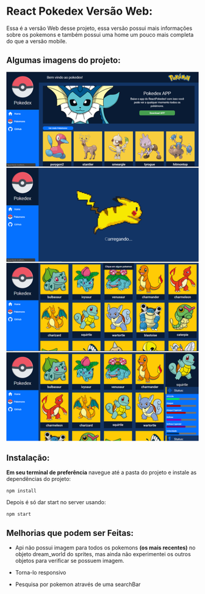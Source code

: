 # React Pokedex Versão Web:

Essa é a versão Web desse projeto, essa versão possui mais informações sobre os pokemons e também possui uma home um pouco mais completa do que a versão mobile.

## Algumas imagens do projeto:

![home](https://raw.githubusercontent.com/JohnatanAccourt/ReactPokedex/master/Web/src/images/doc/home.PNG)
![loading](https://raw.githubusercontent.com/JohnatanAccourt/ReactPokedex/master/Web/src/images/doc/loading.PNG)
![imagem](https://raw.githubusercontent.com/JohnatanAccourt/ReactPokedex/master/Web/src/images/doc/pokemons.PNG)
![imagem](https://raw.githubusercontent.com/JohnatanAccourt/ReactPokedex/master/Web/src/images/doc/pokemons2.PNG)

## Instalação:

**Em seu terminal de preferência**
navegue até a pasta do projeto e instale as dependências do projeto:

```
npm install
```
Depois é só dar start no server usando:

```
npm start
```

## Melhorias que podem ser Feitas:

* Api não possui imagem para todos os pokemons **(os mais recentes)** no objeto dream_world do sprites, mas ainda não experimentei os outros objetos para verificar se possuem imagem.

* Torna-lo responsivo
* Pesquisa por pokemon através de uma searchBar


